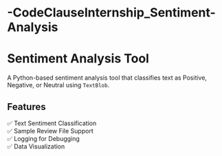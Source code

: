 # -CodeClauseInternship_Sentiment-Analysis

# Sentiment Analysis Tool

A Python-based sentiment analysis tool that classifies text as Positive, Negative, or Neutral using `TextBlob`.

## Features
✅ Text Sentiment Classification  
✅ Sample Review File Support  
✅ Logging for Debugging  
✅ Data Visualization  

